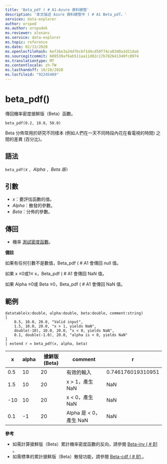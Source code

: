 ```yaml
---
title: 'Beta_pdf ( # A1-Azure 資料總管'
description: '本文描述 Azure 資料總管中 ( # A1 Beta_pdf。'
services: data-explorer
author: orspod
ms.author: orspodek
ms.reviewer: alexans
ms.service: data-explorer
ms.topic: reference
ms.date: 02/13/2020
ms.openlocfilehash: 6ef26e3a24d7bc6f1d4cd50f74ca83d0a1d21dab
ms.sourcegitcommit: 608539af6ab511aa11d82c17b782641340fc8974
ms.translationtype: MT
ms.contentlocale: zh-TW
ms.lasthandoff: 10/20/2020
ms.locfileid: "92245489"
---
```

# <a name="beta_pdf"></a>beta_pdf()

傳回機率密度搶鮮版（Beta）函數。

```kusto
beta_pdf(0.2, 10.0, 50.0)
```

Beta 分佈常用於研究不同樣本 (例如人們在一天不同時段內花在看電視的時間) 之間的差異 (百分比)。

## <a name="syntax"></a>語法

`beta_pdf(`*x* `, `*Alpha* `, `*Beta 版*`)`

## <a name="arguments"></a>引數

* *x*：要評估函數的值。
* *Alpha*：散發的參數。
* *Beta*：分佈的參數。

## <a name="returns"></a>傳回

* 機率 [測試密度函數](https://en.wikipedia.org/wiki/Beta_distribution#Probability_density_function)。

**備註**

如果有任何引數不是數值，Beta_pdf ( # A1 會傳回 null 值。

如果 x ≤0或1≤ x，Beta_pdf ( # A1 會傳回 NaN 值。

如果 Alpha ≤0或 Beta ≤0，Beta_pdf ( # A1 會傳回 NaN 值。

## <a name="examples"></a>範例

<!-- csl: https://help.kusto.windows.net/Samples -->
```kusto
datatable(x:double, alpha:double, beta:double, comment:string)
[
    0.5, 10.0, 20.0, "Valid input",
    1.5, 10.0, 20.0, "x > 1, yields NaN",
    double(-10), 10.0, 20.0, "x < 0, yields NaN",
    0.1, double(-1.0), 20.0, "alpha is < 0, yields NaN"
]
| extend r = beta_pdf(x, alpha, beta)
```

|x|alpha|搶鮮版 (Beta)|comment|r|
|---|---|---|---|---|
|0.5|10|20|有效的輸入|0.746176019310951|
|1.5|10|20|x > 1，產生 NaN|NaN|
|-10|10|20|x < 0，產生 NaN|NaN|
|0.1|-1|20|Alpha 是 < 0，產生 NaN|NaN|

**參考**

* 如需計算搶鮮版（Beta）累計機率密度函數的反向，請參閱 [Beta-inv ( # B1 ](./beta-invfunction.md)。
* 如需標準的累計搶鮮版（Beta）散發功能，請參閱 [Beta-cdf ( # B1 ](./beta-cdffunction.md)。
